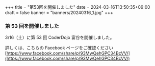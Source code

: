 +++
title = "第53回を開催しました"
date = 2024-03-16T13:50:35+09:00
draft = false
banner = "banners/20240316_1.jpg"
+++

### 第 53 回を開催しました

3/16（土）に第 53 回 CoderDojo 富谷を開催しました。
    
詳しくは、こちらの Facebook ページをご確認ください[https://www.facebook.com/share/p/93MwQehGPC34BcVV/](https://www.facebook.com/share/p/93MwQehGPC34BcVV/)
